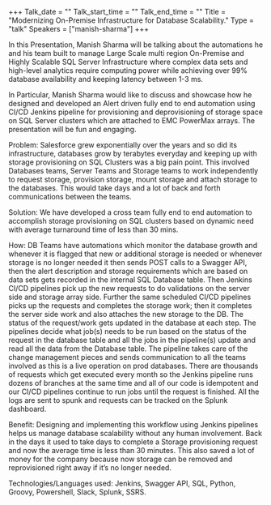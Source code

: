 +++
Talk_date = ""
Talk_start_time = ""
Talk_end_time = ""
Title = "Modernizing On-Premise Infrastructure for Database Scalability."
Type = "talk"
Speakers = ["manish-sharma"]
+++


In this Presentation, Manish Sharma will be talking about the automations he and his team built to manage Large Scale multi region On-Premise and Highly Scalable SQL Server Infrastructure where complex data sets and high-level analytics require computing power while achieving over 99% database availability and keeping latency between 1-3 ms.

In Particular, Manish Sharma would like to discuss and showcase how he designed and developed an Alert driven fully end to end automation using CI/CD Jenkins pipeline for provisioning and deprovisioning of storage space on SQL Server clusters which are attached to EMC PowerMax arrays. The presentation will be fun and engaging.

Problem:
Salesforce grew exponentially over the years and so did its infrastructure, databases grow by terabytes everyday and keeping up with storage provisioning on SQL Clusters was a big pain point. This involved Databases teams, Server Teams and Storage teams to work independently to request storage, provision storage, mount storage and attach storage to the databases. This would take days and a lot of back and forth communications between the teams.

Solution: 
We have developed a cross team fully end to end automation to accomplish storage provisioning on SQL clusters based on dynamic need with average turnaround time of less than 30 mins.

How:
DB Teams have automations which monitor the database growth and whenever it is flagged that new or additional storage is needed or whenever storage is no longer needed it then sends POST calls to a Swagger API, then the alert description and storage requirements which are based on data sets gets recorded in the internal SQL Database table. Then Jenkins CI/CD pipelines pick up the new requests to do validations on the server side and storage array side. Further the same scheduled CI/CD pipelines picks up the requests and completes the storage work; then it completes the server side work and also attaches the new storage to the DB. The status of the request/work gets updated in the database at each step. The pipelines decide what job(s) needs to be run based on the status of the request in the database table and all the jobs in the pipeline(s) update and read all the data from the Database table. The pipeline takes care of the change management pieces and sends communication to all the teams involved as this is a live operation on prod databases. There are thousands of requests which get executed every month so the Jenkins pipeline runs dozens of branches at the same time and all of our code is idempotent and our CI/CD pipelines continue to run jobs until the request is finished. All the logs are sent to spunk and requests can be tracked on the Splunk dashboard.

Benefit: 
Designing and implementing this workflow using Jenkins pipelines helps us manage database scalability without any human involvement. Back in the days it used to take days to complete a Storage provisioning request and now the average time is less than 30 minutes. This also saved a lot of money for the company because now storage can be removed and reprovisioned right away if it’s no longer needed.

Technologies/Languages used: 
Jenkins, Swagger API, SQL, Python, Groovy, Powershell, Slack, Splunk, SSRS.

